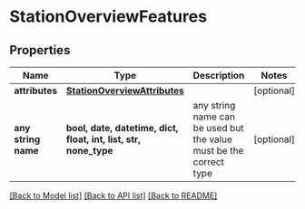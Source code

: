 # StationOverviewFeatures


## Properties
Name | Type | Description | Notes
------------ | ------------- | ------------- | -------------
**attributes** | [**StationOverviewAttributes**](StationOverviewAttributes.md) |  | [optional] 
**any string name** | **bool, date, datetime, dict, float, int, list, str, none_type** | any string name can be used but the value must be the correct type | [optional]

[[Back to Model list]](../README.md#documentation-for-models) [[Back to API list]](../README.md#documentation-for-api-endpoints) [[Back to README]](../README.md)


